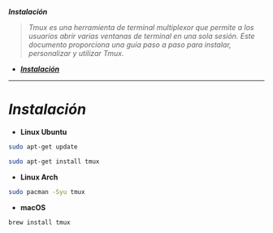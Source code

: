 <!-- Autor: Daniel Benjamin Perez Morales -->
<!-- GitHub: https://github.com/DanielPerezMoralesDev13 -->
<!-- Correo electrónico: danielperezdev@proton.me  -->
**_Instalación_**

> _Tmux es una herramienta de terminal multiplexor que permite a los usuarios abrir varias ventanas de terminal en una sola sesión. Este documento proporciona una guía paso a paso para instalar, personalizar y utilizar Tmux._

- [**_Instalación_**](#instalación)
---

# **_Instalación_**

- **Linux Ubuntu**

```bash
sudo apt-get update
```

```bash
sudo apt-get install tmux
```

- **Linux Arch**

```bash
sudo pacman -Syu tmux
```

- **macOS**

```bash
brew install tmux
```
